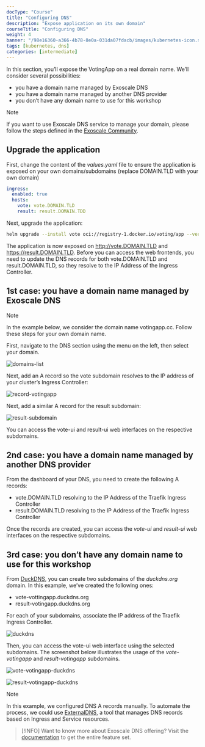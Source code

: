 ```yaml
---
docType: "Course"
title: "Configuring DNS"
description: "Expose application on its own domain"
courseTitle: "Configuring DNS"
weight: 4
banner: "/98e16360-a366-4b78-8e0a-031da07fdacb/images/kubernetes-icon.svg"
tags: [kubernetes, dns]
categories: [intermediate]
---
```


In this section, you’ll expose the VotingApp on a real domain name. We’ll consider several possibilities:

- you have a domain name managed by Exoscale DNS
- you have a domain name managed by another DNS provider
- you don’t have any domain name to use for this workshop

> [!NOTE]
> If you want to use Exoscale DNS service to manage your domain, please follow the steps defined in the [Exoscale Community](https://community.exoscale.com/product/dns/quick-start/).

## Upgrade the application

First, change the content of the *values.yaml* file to ensure the application is exposed on your own domains/subdomains (replace DOMAIN.TLD with your own domain)

```yaml {filename="values.yaml"}
ingress:
  enabled: true
  hosts:
    vote: vote.DOMAIN.TLD
    result: result.DOMAIN.TDD
```

Next, upgrade the application:

```bash
helm upgrade --install vote oci://registry-1.docker.io/voting/app --version v1.0.36 --namespace vote --create-namespace -f values.yaml
```

The application is now exposed on http://vote.DOMAIN.TLD and https://result.DOMAIN.TLD. Before you can access the web frontends, you need to update the DNS records for both vote.DOMAIN.TLD and result.DOMAIN.TLD, so they resolve to the IP Address of the Ingress Controller.

## 1st case: you have a domain name managed by Exoscale DNS

> [!NOTE]
> In the example below, we consider the domain name votingapp.cc. Follow these steps for your own domain name.

First, navigate to the DNS section using the menu on the left, then select your domain.

![domains-list](domains-list.png)

Next, add an A record so the vote subdomain resolves to the IP address of your cluster’s Ingress Controller:

![record-votingapp](record-votingapp.png)

Next, add a similar A record for the result subdomain:

![result-subdomain](result-subdomain.png)

You can access the vote-ui and result-ui web interfaces on the respective subdomains.

## 2nd case: you have a domain name managed by another DNS provider

From the dashboard of your DNS, you need to create the following A records:

- vote.DOMAIN.TLD resolving to the IP Address of the Traefik Ingress Controller
- result.DOMAIN.TLD resolving to the IP Address of the Traefik Ingress Controller

Once the records are created, you can access the *vote-ui* and *result-ui* web interfaces on the respective subdomains.

## 3rd case: you don’t have any domain name to use for this workshop

From [DuckDNS](https://duckdns.org), you can create two subdomains of the *duckdns.org* domain. In this example, we’ve created the following ones:

- vote-vottingapp.duckdns.org
- result-votingapp.duckdns.org

For each of your subdomains, associate the IP address of the Traefik Ingress Controller.

![duckdns](duckdns.png)

Then, you can access the vote-ui web interface using the selected subdomains. The screenshot below illustrates the usage of the *vote-votingapp* and *result-votingapp* subdomains.

![vote-votingapp-duckdns](vote-votingapp-duckdns.png)

![result-votingapp-duckdns](result-votingapp-duckdns.png)

> [!NOTE]
> In this example, we configured DNS A records manually. To automate the process, we could use [ExternalDNS](https://kubernetes-sigs.github.io/external-dns/latest/), a tool that manages DNS records based on Ingress and Service resources.

> [!INFO]
> Want to know more about Exoscale DNS offering? Visit the [documentation](https://community.exoscale.com/product/networking/dns/) to get the entire feature set.